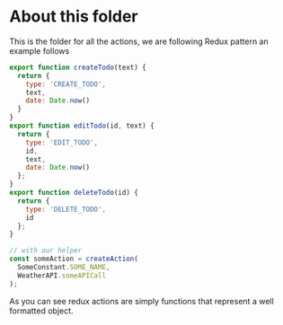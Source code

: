 # About this folder
This is the folder for all the actions, we are following Redux pattern
an example follows

```javascript
export function createTodo(text) {
  return {
    type: 'CREATE_TODO',
    text,
    date: Date.now()
  }
}
export function editTodo(id, text) {
  return {
    type: 'EDIT_TODO',
    id,
    text,
    date: Date.now()
  };
}
export function deleteTodo(id) {
  return {
    type: 'DELETE_TODO',
    id
  };
}

// with our helper
const someAction = createAction(
  SomeConstant.SOME_NAME,
  WeatherAPI.someAPICall
);
```

As you can see redux actions are simply functions that represent a
well formatted object.
